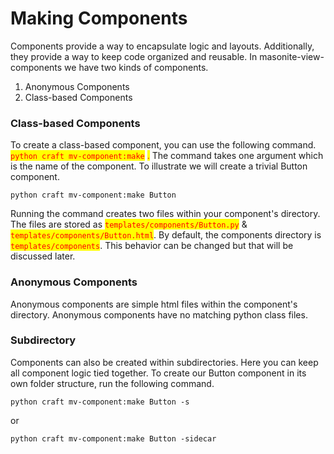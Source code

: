 # Making Components

Components provide a way to encapsulate logic and layouts. Additionally, they provide a way to keep code organized and reusable. In masonite-view-components we have two kinds of components.&#x20;

1. Anonymous Components
2. Class-based Components



### Class-based Components

To create a class-based component, you can use the following command. <mark style="color:red;">`python craft mv-component:make`</mark> <mark style="color:red;"></mark><mark style="color:red;">.</mark> The command takes one argument which is the name of the component. To illustrate we will create a trivial Button component.

```
python craft mv-component:make Button
```

Running the command creates two files within your component's directory. The files are stored as <mark style="color:red;">`templates/components/Button.py`</mark> & <mark style="color:red;">`templates/components/Button.html`</mark>. By default, the components directory is <mark style="color:red;">`templates/components`</mark>. This behavior can be changed but that will be discussed later.&#x20;

### Anonymous Components

Anonymous components are simple html files within the component's directory. Anonymous components have no matching python class files.



### Subdirectory

Components can also be created within subdirectories. Here you can keep all component logic tied together. To create our Button component in its own folder structure, run the following command.&#x20;

```
python craft mv-component:make Button -s
```

or

```
python craft mv-component:make Button -sidecar
```
